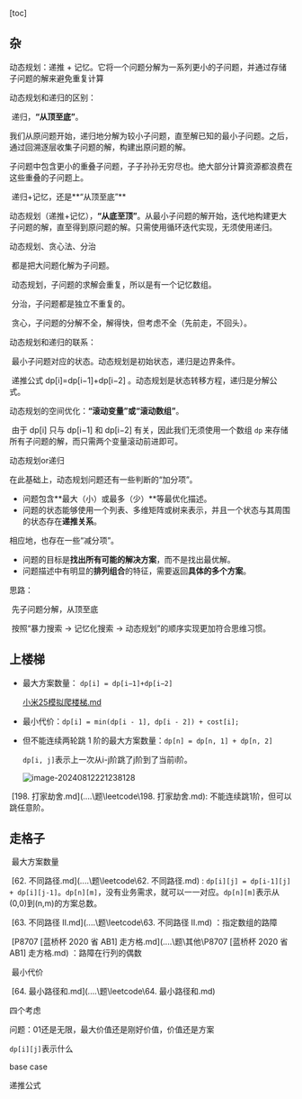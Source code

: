 [toc]

## 杂

动态规划：递推 + 记忆。它将一个问题分解为一系列更小的子问题，并通过存储子问题的解来避免重复计算





动态规划和递归的区别：

​	递归，**“从顶至底”**。

​		我们从原问题开始，递归地分解为较小子问题，直至解已知的最小子问题。之后，通过回溯逐层收集子问题的解，构建出原问题的解。

​		子问题中包含更小的重叠子问题，子子孙孙无穷尽也。绝大部分计算资源都浪费在这些重叠的子问题上。

​	递归+记忆，还是**“从顶至底”**

​	动态规划（递推+记忆），**“从底至顶”**。从最小子问题的解开始，迭代地构建更大子问题的解，直至得到原问题的解。只需使用循环迭代实现，无须使用递归。







动态规划、贪心法、分治

​	都是把大问题化解为子问题。

​	动态规划，子问题的求解会重复，所以是有一个记忆数组。

​	分治，子问题都是独立不重复的。

​	贪心，子问题的分解不全，解得快，但考虑不全（先前走，不回头）。





动态规划和递归的联系：

​	最小子问题对应的状态。动态规划是初始状态，递归是边界条件。

​	递推公式 dp[i]=dp[i−1]+dp[i−2] 。动态规划是状态转移方程，递归是分解公式。





动态规划的空间优化：**“滚动变量”或“滚动数组”**。

​	由于 dp[i] 只与 dp[i−1] 和 dp[i−2] 有关，因此我们无须使用一个数组 `dp` 来存储所有子问题的解，而只需两个变量滚动前进即可。



动态规划or递归

在此基础上，动态规划问题还有一些判断的“加分项”。

- 问题包含**最大（小）或最多（少）**等最优化描述。
- 问题的状态能够使用一个列表、多维矩阵或树来表示，并且一个状态与其周围的状态存在**递推关系**。

相应地，也存在一些“减分项”。

- 问题的目标是**找出所有可能的解决方案**，而不是找出最优解。
- 问题描述中有明显的**排列组合**的特征，需要返回**具体的多个方案**。





思路：

​	先子问题分解，从顶至底

​	按照“暴力搜索 → 记忆化搜索 → 动态规划”的顺序实现更加符合思维习惯。





## 上楼梯

- 最大方案数量： `dp[i] = dp[i−1]+dp[i−2]`

  [小米25模拟爬楼梯.md](..\..\题\笔试\真题\小米25模拟爬楼梯.md) 

- 最小代价：`dp[i] = min(dp[i - 1], dp[i - 2]) + cost[i];`

- 但不能连续两轮跳 1 阶的最大方案数量：`dp[n] = dp[n, 1] + dp[n, 2]`

  `dp[i, j]`表示上一次从i-j阶跳了j阶到了当前i阶。

  ![image-20240812221238128](https://cdn.jsdelivr.net/gh/sword4869/pic1@main/images/202408122212198.png)

​	[198. 打家劫舍.md](..\..\题\leetcode\198. 打家劫舍.md): 不能连续跳1阶，但可以跳任意阶。 



## 走格子

​	最大方案数量 

​		[62. 不同路径.md](..\..\题\leetcode\62. 不同路径.md) : `dp[i][j] = dp[i-1][j] + dp[i][j-1]`。`dp[n][m]`，没有业务需求，就可以一一对应。`dp[n][m]`表示从(0,0)到(n,m)的方案总数。 

​		 [63. 不同路径 II.md](..\..\题\leetcode\63. 不同路径 II.md) ：指定数组的路障

​		[P8707 [蓝桥杯 2020 省 AB1] 走方格.md](..\..\题\其他\P8707 [蓝桥杯 2020 省 AB1] 走方格.md) ：路障在行列的偶数

​	最小代价

​		 [64. 最小路径和.md](..\..\题\leetcode\64. 最小路径和.md) 

四个考虑

问题：01还是无限，最大价值还是刚好价值，价值还是方案

`dp[i][j]`表示什么

base case

递推公式

